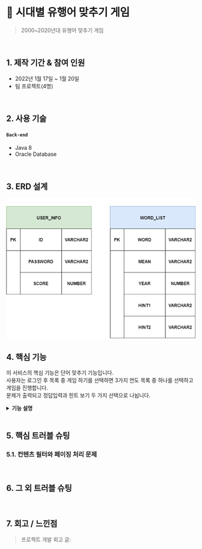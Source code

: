 # :pushpin: 시대별 유행어 맞추기 게임
>2000~2020년대 유행어 맞추기 게임
>

</br>

## 1. 제작 기간 & 참여 인원
- 2022년 1월 17일 ~ 1월 20일
- 팀 프로젝트(4명)

</br>

## 2. 사용 기술
#### `Back-end`
  - Java 8
  - Oracle Database


</br>

## 3. ERD 설계
<p align="center">
    <img src="https://github.com/HeonchanKim/smhrd_miniProject/blob/master/images/mini.png?raw=true">
</p>


## 4. 핵심 기능
이 서비스의 핵심 기능은 단어 맞추기 기능입니다.</br>
사용자는 로그인 후 목록 중 게임 하기를 선택하면 3가지 연도 목록 중 하나를 선택하고 게임을 진행합니다. </br>
문제가 출력되고 정답입력과 힌트 보기 두 가지 선택으로 나뉩니다.</br>

<details>
<summary><b>기능 설명</b></summary>
<div markdown="1">

### 4.1. 전체 흐름

<p align="center">
    <img src="https://github.com/HeonchanKim/smhrd_miniProject/blob/master/images/%ED%9D%90%EB%A6%84%EB%8F%84.png?raw=true">
</p>

전체 흐름을 간단히 표시했습니다. 실행하면 먼저 1.회원가입 2.로그인 3.종료 3가지 선택을 할 수 있고 회원가입을 하면 다시 첫 화면으로 돌아옵니다. 로그인을 선택 시 로그인 성공과 실패로 나뉩니다. 로그인 실패 시 실패 문구와 함께 다시 첫 화면으로 돌아옵니다.

</br></br>    

<p align="center">
    <img src="https://github.com/HeonchanKim/smhrd_miniProject/blob/master/images/%EA%B2%8C%EC%9E%84%EC%8B%9C%EC%9E%91.PNG?raw=true">
<p align="center">
    <img src="https://github.com/HeonchanKim/smhrd_miniProject/blob/master/images/%ED%9E%8C%ED%8A%B8%EB%B0%8F%EC%A0%95%EB%8B%B5%EC%9E%85%EB%A0%A5.PNG?raw=true">
<p align="center">
    <img src="https://github.com/HeonchanKim/smhrd_miniProject/blob/master/images/%EA%B2%8C%EC%9E%84%ED%9B%84%EA%B2%B0%EA%B3%BC.PNG?raw=true">
</p>

<b>로그인에 성공하면</b> 게임하기, 누적결과보기, 랭킹보기, 로그아웃 4가지 선택지가 있습니다. 게임하기를 누르면 또다시 2000년대 2010년대 2020년대 3가지 년도 선택이 주어지고 년도를 선택하면 문제와 함께 다시 정답입력, 힌트보기 선택이 주어집니다. <b>힌트보기는 두 번까지만</b> 볼 수 있고 이후에 힌트보기를 선택하면 "모든힌트를 다 보셨습니다!!"가 출력됩니다. 문제를 모두 풀고 난 후 맞춘 점수가 표시됩니다.
</br></br>

<p align="center">
    <img src="https://github.com/HeonchanKim/smhrd_miniProject/blob/master/images/%EB%88%84%EC%A0%81%EA%B2%B0%EA%B3%BC.PNG?raw=true">
</p>

누적결과를 선택하면 로그인한 아이디의 누적된 점수 보여주며 점수별로 보이는 모습과 소리가 다릅니다.
</br></br>
</br></br>

<p align="center">
    <img src="https://github.com/HeonchanKim/smhrd_miniProject/blob/master/images/%EB%9E%AD%ED%82%B9.PNG?raw=true">
</p>
랭킹 확인을 선택하면 상위점수 10명이 출력됩니다.
</br></br>

### 4.2. 회원가입
<p align="center">
    <img src="https://github.com/HeonchanKim/smhrd_miniProject/blob/master/images/%ED%9A%8C%EC%9B%90%EA%B0%80%EC%9E%85.png?raw=true">
</p>

:pushpin: [코드 확인](https://github.com/HeonchanKim/smhrd_miniProject/blob/master/miniProject/src/Model/UserInfoDAO.java#L49)
회원가입 기능 insertUser()메서드는 id, pw를 매개변수로 받아 USER_INFO 테이블에 삽입하면 boolean 타입을 반환해 사용자에게 가입성공, 실패를 보여줍니다.



### 4.3. 로그인
</div>
</details>


</br>

## 5. 핵심 트러블 슈팅
### 5.1. 컨텐츠 필터와 페이징 처리 문제
</br>

## 6. 그 외 트러블 슈팅
</br>

## 7. 회고 / 느낀점
>프로젝트 개발 회고 글: 
